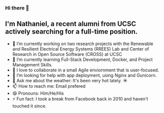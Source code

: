 ### Hi there 👋

## I'm Nathaniel, a recent alumni from UCSC actively searching for a full-time position.
- 🔭 I’m currently working on two research projects with the Renewable and Resilient Electrical Energy Systems (RREES) Lab and Center of Research in Open Source Software (CROSS) at UCSC
- 🌱 I’m currently learning Full-Stack Development, Docker, and Project Management Skills.
- 👯 I love to collaborate in a small Agile enviornment that is user-focused.
- 🤔 I’m looking for help with app deployment, using Nginx and Gunicorn.
- 💬 Ask me about the weather: It's been very hot lately. ☀️
- 📫 How to reach me: Email prefered
- 😄 Pronouns: Him/He/His
- ⚡ Fun fact: I took a break from Facebook back in 2010 and haven't touched it since.

<!--
**ntjandra/ntjandra** is a ✨ _special_ ✨ repository because its `README.md` (this file) appears on your GitHub profile.

Here are some ideas to get you started:

- 🔭 I’m currently working on ...
- 🌱 I’m currently learning ...
- 👯 I’m looking to collaborate on ...
- 🤔 I’m looking for help with ...
- 💬 Ask me about ...
- 📫 How to reach me: ...
- 😄 Pronouns: ...
- ⚡ Fun fact: ...
-->
